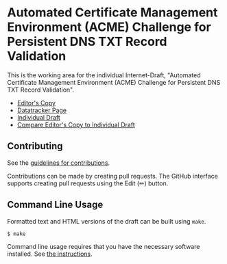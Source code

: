 <!-- regenerate: on (set to off if you edit this file) -->

# Automated Certificate Management Environment (ACME) Challenge for Persistent DNS TXT Record Validation

This is the working area for the individual Internet-Draft, "Automated Certificate Management Environment (ACME) Challenge for Persistent DNS TXT Record Validation".

* [Editor's Copy](https://sheurich.github.io/draft-sheurich-acme-dns-persistent/#go.draft-sheurich-acme-dns-persistent.html)
* [Datatracker Page](https://datatracker.ietf.org/doc/draft-sheurich-acme-dns-persistent)
* [Individual Draft](https://datatracker.ietf.org/doc/html/draft-sheurich-acme-dns-persistent)
* [Compare Editor's Copy to Individual Draft](https://sheurich.github.io/draft-sheurich-acme-dns-persistent/#go.draft-sheurich-acme-dns-persistent.diff)


## Contributing

See the
[guidelines for contributions](https://github.com/sheurich/draft-sheurich-acme-dns-persistent/blob/main/CONTRIBUTING.md).

Contributions can be made by creating pull requests.
The GitHub interface supports creating pull requests using the Edit (✏) button.


## Command Line Usage

Formatted text and HTML versions of the draft can be built using `make`.

```sh
$ make
```

Command line usage requires that you have the necessary software installed.  See
[the instructions](https://github.com/martinthomson/i-d-template/blob/main/doc/SETUP.md).

